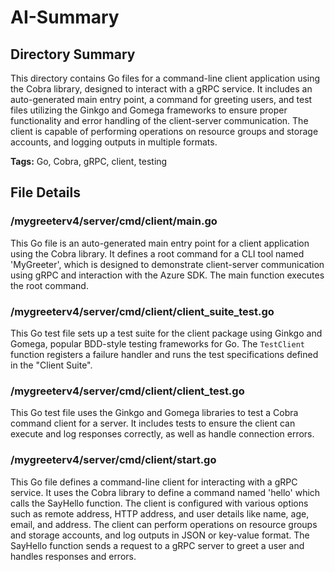 # AI-Summary
## Directory Summary
This directory contains Go files for a command-line client application using the Cobra library, designed to interact with a gRPC service. It includes an auto-generated main entry point, a command for greeting users, and test files utilizing the Ginkgo and Gomega frameworks to ensure proper functionality and error handling of the client-server communication. The client is capable of performing operations on resource groups and storage accounts, and logging outputs in multiple formats.

**Tags:** Go, Cobra, gRPC, client, testing

## File Details
    
### /mygreeterv4/server/cmd/client/main.go
This Go file is an auto-generated main entry point for a client application using the Cobra library. It defines a root command for a CLI tool named 'MyGreeter', which is designed to demonstrate client-server communication using gRPC and interaction with the Azure SDK. The main function executes the root command.

### /mygreeterv4/server/cmd/client/client_suite_test.go
This Go test file sets up a test suite for the client package using Ginkgo and Gomega, popular BDD-style testing frameworks for Go. The `TestClient` function registers a failure handler and runs the test specifications defined in the "Client Suite".

### /mygreeterv4/server/cmd/client/client_test.go
This Go test file uses the Ginkgo and Gomega libraries to test a Cobra command client for a server. It includes tests to ensure the client can execute and log responses correctly, as well as handle connection errors.

### /mygreeterv4/server/cmd/client/start.go
This Go file defines a command-line client for interacting with a gRPC service. It uses the Cobra library to define a command named 'hello' which calls the SayHello function. The client is configured with various options such as remote address, HTTP address, and user details like name, age, email, and address. The client can perform operations on resource groups and storage accounts, and log outputs in JSON or key-value format. The SayHello function sends a request to a gRPC server to greet a user and handles responses and errors.
